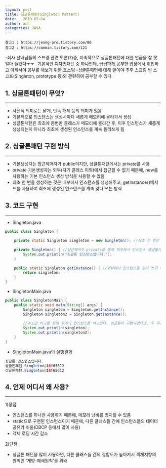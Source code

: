 ```yaml
---
layout: post
title: 싱글톤패턴(Singleton Pattern)
date:   2019-05-04
author: ash
categories: JAVA
---
```

```
참고1 : https://jeong-pro.tistory.com/86
참고2 : https://commin.tistory.com/121
```

-회사 선배님들의 스프링 관련 토론(?)중, 지속적으로 싱글톤패턴에 대한 언급을 잘 못알아 들었다ㅜㅜ
-기본적인 디자인패턴 중 하나인데, 급급하게 공부한 입장에서 취업하고 이제서야 공부를 해보기 위한 포스팅
-싱글톤패턴에 대해 알아야 추후 스프링 빈 스코프(Singleton, prototype 등)와 관련하여 공부할 수 있다

## 1. 싱글톤패턴이 무엇?

* * *

- 사전적 의미로는 낱개, 단독 개체 등의 의미가 있음
- 기본적으로 인스턴스는 생성시마다 새롭게 메모리에 올라가서 생성
- 싱글톤패턴은 최초에 한번만 클래스가 메모리에 올라간 후, 이후 인스턴스가 새롭게 생성되는게 아니라 최초에 생성된 인스턴스를 계속 돌려쓰게 됨

## 2. 싱글톤패턴 구현 방식

* * *

- 기본생성자는 접근제어자가 public이지만, 싱글톤패턴에서는 private를 사용
- private 기본생성자는 외부(자기 클래스 이외)에서 접근할 수 없기 때문에, new를 사용하는 기본 인스턴스 생성 방식을 사용할 수 없음
- 최초 한 번을 생성하는 것은 내부에서 인스턴스를 생성해주고, getInstance()메서드를 사용하여 최초에 생성된 인스턴스를 계속 갖다 쓰는 방식

## 3. 코드 구현

* * *

- Singleton.java

```java
public class Singleton {
	
	private static Singleton singleton = new Singleton(); //최초 한 번만 인스턴스 생성
	
	private Singleton() { //접근제어자 private를 통해 외부에서 인스턴스 생성불가
		System.out.println("싱글톤 인스턴스입니다.");
	}
	
	public static Singleton getInstance() { //외부에서 인스턴스를 갖다 쓰기 위해 getInstance() 선언
		return singleton;
	}
}
```


- SingletonMain.java

```java
public class SingletonMain {
	public static void main(String[] args) {
		Singleton singleton = Singleton.getInstance();
		Singleton singleton2 = Singleton.getInstance();
		
        //주소값 비교를 위해 두개의 인스턴스를 비교한다. 싱글톤이 구현되었다면, 두 주소값이 같을 것이다.
		System.out.println(singleton);
		System.out.println(singleton2); 
	}
}
```

- SingletonMain.java의 실행결과

```java
싱글톤 인스턴스입니다.
싱글톤패턴.Singleton@16f65612
싱글톤패턴.Singleton@16f65612
```


## 4. 언제 어디서 왜 사용?

* * *

1)장점

- 인스턴스를 하나만 사용하기 때문에, 메모리 낭비를 방지할 수 있음
- static으로 구현된 인스턴스이기 때문에, 다른 클래스들 간에 인스턴스들의 데이터 공유가 쉬움(DBCP 등에서 많이 사용)
- 객체 로딩 시간 감소

2)단점

- 싱글톤 패턴을 많이 사용하면, 다른 클래스들 간의 결합도가 높아져서 객체지향의 원칙인 '개방-폐쇄원칙'을 위배